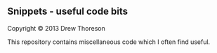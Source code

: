 Snippets - useful code bits
---------------------------

Copyright © 2013 Drew Thoreson

This repository contains miscellaneous code which I often find useful.
